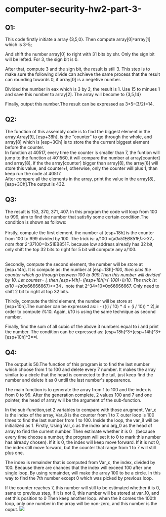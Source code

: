 # computer-security-hw2-part-3-
## Q1:
This code firstly initiate a array {3,5,0}. Then compute array[0]`*`array[1] which is 3`*`5;<br> 

And shift the number array[0] to right with 31 bits by shr. Only the sign bit will be lefted. For 3, the sign bit is 0. <br>

After that, compute 3 and the sign bit, the result is still 3. This step is to make sure the following divide can achieve the same process 
that the result can rounding towards 0, if array[0] is a negetive number.<br>

Divided the number in eax which is 3 by 2, the result is 1. Use 15 to minues 1 and save this number to array[2]. The array will become to 
{3,5,14}<br>

Finally, output this number.The result can be expressed as 3*5-(3/2)=14.<br>
## Q2:
The function of this assembly code is to find the biggest element in the array.Array[9], [esp+38h], is the 
"counter" to go through the whole, and array[8] which is [esp+3Ch] is to store the the current biggest element  before the counter. <br>
In function at 40517, every time the counter is smaller than 7, the funtion will jump to the function at 401560, it will compare the number at array[counter] and array[8], if the the array[counter] bigger than array[8], the array[8] will store this value, and counter+!, otherwise, only the counter will plus 1, than keep run the code at 40517. <br>
After compare all the elements in the array, print the value in the array[8], [esp+3Ch].The output is 432.

## Q3:
The result is 153, 370, 371, 407. In this program the code will loop from 100 to 999, aim to find the number that satisfiy some certain condition.The condition is shown as follows:<br><br>
Firstly, compute the first element, the number at [esp+18h] is the counter from 100 to 999 divided by 100. The trick is: a/100 =(a*0x51EB851F)>>37，note that 2^37*100=0x51EB851F. because low address already has 32 bit, only shift the top 32 bits to right for 5 bit will compute any a/100.<br><br>

Secondly, compute the second element, the number will be store at [esp+14h]. It is compute as: the number at [esp+18h]*-100, then plus the counter which go through between 100 to 999.Then this number will divided by 10. Let counter= i, then  [esp+14h]=([esp+18h]`*`(-100)+i)/10.
 The trick is: a/10 =(a*0x66666667)>>34，note that 2^34*10=0x66666667. Only need to shift 2  bit to right at top 32 bits.

Thirdly, compute the third element, the number will be store at [esp+10h].The number can be expressed as: i - (((i / 10) * 4 + (i / 10)) * 2),in order to compute i%10. Again, i/10 is using the same technique as second number.

Finally, find the sum of all cubic of the above 3 numbers equal to i and print the number. The condition can be expressed as: [esp+18h]^3+[esp+14h]^3+[esp+10h]^3==i.<br>

## Q4:
The output is 50.The function of this program is to find the last number which choose from 1 to 100 and delete every 7 number. It makes the array similar to a circle that the head is connected to the tail, just keep find the number and delete it as 0 untill the last number's appearence.

The main function is to generate the array from 1 to 100 and the index is from 0 to 99. After the generation complete, 2 values 100 and 7 and one pointer, the head of array will be the argument of the sub-function.

In the sub-function,set 2 variables to compare with  those arugment, Var_c is the index of the array, Var_8 is the counter from 1 to 7.  outer loop is 100 times to find the last number from 1 to 100. Inside the loop, the var_8 will be initialized as 1. 
Firstly, Using Var_c as the index and arg_0 as the head of array to find the current number. Then estimate whether it is 0 （because every time choose a number, the program will set it to 0 to mark this number has already chosen). If it is 0, the index will keep move forward. If it is not 0, the index still move forward, but the counter that range from 1 to 7 will still plus one.

The index is remainder that is computed from Var_c, the index, divided by 100. Because there are chances that the index will exceed 100 after one single loop. By using remainder, will make the array 100 to be a circle. In this way to find the 7th number except 0 which was picked by previous loop.

If the counter reaches 7, this number will still to be estimated whether it is 0, same to previous step, if it is not 0, this number will be stored at var_10, and set this position to 0 Then keep another loop. when the it comes the 100th loop, only one number in the array will be non-zero, and this number is the ouput.
![](https://github.com/lovethatcat/computer-security-hw2-part-3-/raw/master/HW2Q1/Images/Q4.png)<br><br>
